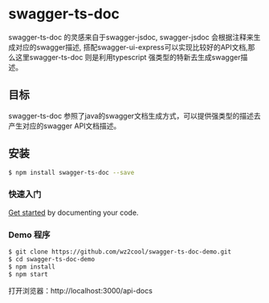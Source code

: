# swagger-ts-doc
swagger-ts-doc 的灵感来自于swagger-jsdoc, swagger-jsdoc 会根据注释来生成对应的swagger描述, 搭配swagger-ui-express可以实现比较好的API文档,那么这里swagger-ts-doc 则是利用typescript 强类型的特新去生成swagger描述。

## 目标
swagger-ts-doc 参照了java的swagger文档生成方式，可以提供强类型的描述去产生对应的swagger API文档描述。

## 安装
```bash
$ npm install swagger-ts-doc --save
```

### 快速入门
[Get started](./docs/GETTING-STARTED.md) by documenting your code.

### Demo 程序
```bash
$ git clone https://github.com/wz2cool/swagger-ts-doc-demo.git
$ cd swagger-ts-doc-demo
$ npm install
$ npm start
```
打开浏览器：http://localhost:3000/api-docs
